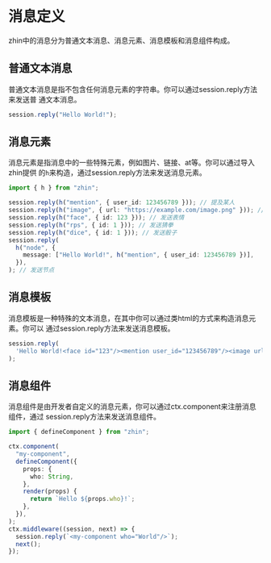 # 消息定义

zhin中的消息分为普通文本消息、消息元素、消息模板和消息组件构成。

## 普通文本消息

普通文本消息是指不包含任何消息元素的字符串。你可以通过session.reply方法来发送普
通文本消息。

```typescript
session.reply("Hello World!");
```

## 消息元素

消息元素是指消息中的一些特殊元素，例如图片、链接、at等。你可以通过导入zhin提供
的`h`来构造，通过session.reply方法来发送消息元素。

```typescript
import { h } from "zhin";

session.reply(h("mention", { user_id: 123456789 })); // 提及某人
session.reply(h("image", { url: "https://example.com/image.png" })); // 发送图片
session.reply(h("face", { id: 123 })); // 发送表情
session.reply(h("rps", { id: 1 })); // 发送猜拳
session.reply(h("dice", { id: 1 })); // 发送骰子
session.reply(
  h("node", {
    message: ["Hello World!", h("mention", { user_id: 123456789 })],
  }),
); // 发送节点
```

## 消息模板

消息模板是一种特殊的文本消息，在其中你可以通过类html的方式来构造消息元素。你可以
通过session.reply方法来发送消息模板。

```typescript
session.reply(
  'Hello World!<face id="123"/><mention user_id="123456789"/><image url="https://example.com/image.png"/>',
);
```

## 消息组件

消息组件是由开发者自定义的消息元素，你可以通过ctx.component来注册消息组件，通过
session.reply方法来发送消息组件。

```typescript
import { defineComponent } from "zhin";

ctx.component(
  "my-component",
  defineComponent({
    props: {
      who: String,
    },
    render(props) {
      return `Hello ${props.who}!`;
    },
  }),
);
ctx.middleware((session, next) => {
  session.reply(`<my-component who="World"/>`);
  next();
});
```
